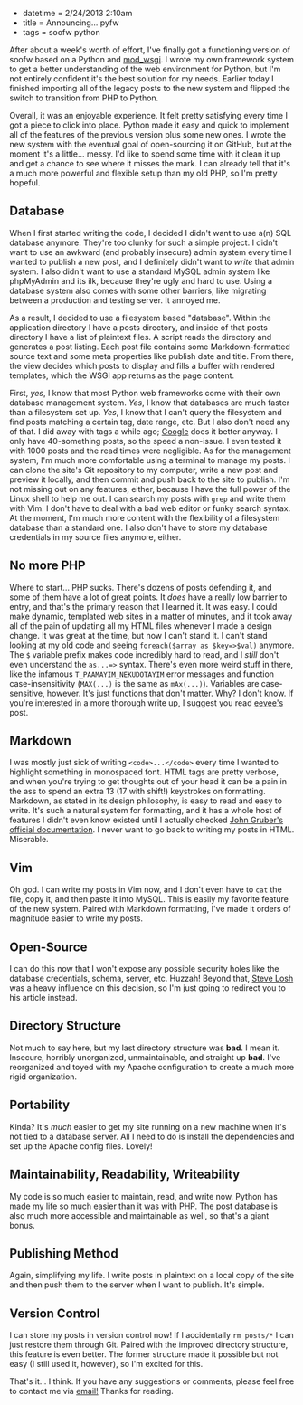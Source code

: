 * datetime = 2/24/2013 2:10am
* title = Announcing... pyfw
* tags = soofw python

After about a week's worth of effort, I've finally got a functioning version of soofw based on a Python and [mod_wsgi](http://code.google.com/p/modwsgi/). I wrote my own framework system to get a better understanding of the web environment for Python, but I'm not entirely confident it's the best solution for my needs. Earlier today I finished importing all of the legacy posts to the new system and flipped the switch to transition from PHP to Python.

Overall, it was an enjoyable experience. It felt pretty satisfying every time I got a piece to click into place. Python made it easy and quick to implement all of the features of the previous version plus some new ones. I wrote the new system with the eventual goal of open-sourcing it on GitHub, but at the moment it's a little... messy. I'd like to spend some time with it clean it up and get a chance to see where it misses the mark. I can already tell that it's a much more powerful and flexible setup than my old PHP, so I'm pretty hopeful.

## Database
When I first started writing the code, I decided I didn't want to use a(n) SQL database anymore. They're too clunky for such a simple project. I didn't want to use an awkward (and probably insecure) admin system every time I wanted to publish a new post, and I definitely didn't want to *write* that admin system. I also didn't want to use a standard MySQL admin system like phpMyAdmin and its ilk, because they're ugly and hard to use. Using a database system also comes with some other barriers, like migrating between a production and testing server. It annoyed me.

As a result, I decided to use a filesystem based "database". Within the application directory I have a posts directory, and inside of that posts directory I have a list of plaintext files. A script reads the directory and generates a post listing. Each post file contains some Markdown-formatted source text and some meta properties like publish date and title. From there, the view decides which posts to display and fills a buffer with rendered templates, which the WSGI app returns as the page content.

First, *yes*, I know that most Python web frameworks come with their own database management system. *Yes*, I know that databases are much faster than a filesystem set up. *Yes*, I know that I can't query the filesystem and find posts matching a certain tag, date range, etc. But I also don't need any of that. I did away with tags a while ago; [Google](google.com/#q=site:soofw.com+vim) does it better anyway. I only have 40-something posts, so the speed a non-issue. I even tested it with 1000 posts and the read times were negligible. As for the management system, I'm much more comfortable using a terminal to manage my posts. I can clone the site's Git repository to my computer, write a new post and preview it locally, and then commit and push back to the site to publish. I'm not missing out on any features, either, because I have the full power of the Linux shell to help me out. I can search my posts with `grep` and write them with Vim. I don't have to deal with a bad web editor or funky search syntax. At the moment, I'm much more content with the flexibility of a filesystem database than a standard one. I also don't have to store my database credentials in my source files anymore, either.

## No more PHP
Where to start... PHP sucks. There's dozens of posts defending it, and some of them have a lot of great points. It *does* have a really low barrier to entry, and that's the primary reason that I learned it. It was easy. I could make dynamic, templated web sites in a matter of minutes, and it took away all of the pain of updating all my HTML files whenever I made a design change. It was great at the time, but now I can't stand it. I can't stand looking at my old code and seeing `foreach($array as $key=>$val)` anymore. The `$` variable prefix makes code incredibly hard to read, and I *still* don't even understand the `as...=>` syntax. There's even more weird stuff in there, like the infamous `T_PAAMAYIM_NEKUDOTAYIM` error messages and function case-insensitivity (`MAX(...)` is the same as `mAx(...)`). Variables are case-sensitive, however. It's just functions that don't matter. Why? I don't know. If you're interested in a more thorough write up, I suggest you read [eevee's](http://me.veekun.com/blog/2012/04/09/php-a-fractal-of-bad-design/) post.

## Markdown
I was mostly just sick of writing `<code>...</code>` every time I wanted to highlight something in monospaced font. HTML tags are pretty verbose, and when you're trying to get thoughts out of your head it can be a pain in the ass to spend an extra 13 (17 with shift!) keystrokes on formatting. Markdown, as stated in its design philosophy, is easy to read and easy to write. It's such a natural system for formatting, and it has a whole host of features I didn't even know existed until I actually checked [John Gruber's official documentation](http://daringfireball.net/projects/markdown/syntax). I never want to go back to writing my posts in HTML. Miserable.

## Vim
Oh god. I can write my posts in Vim now, and I don't even have to `cat` the file, copy it, and then paste it into MySQL. This is easily my favorite feature of the new system. Paired with Markdown formatting, I've made it orders of magnitude easier to write my posts.

## Open-Source
I can do this now that I won't expose any possible security holes like the database credentials, schema, server, etc. Huzzah! Beyond that, [Steve Losh](http://stevelosh.com/blog/2009/01/going-open-source/) was a heavy influence on this decision, so I'm just going to redirect you to his article instead.

## Directory Structure
Not much to say here, but my last directory structure was **bad**. I mean it. Insecure, horribly unorganized, unmaintainable, and straight up **bad**. I've reorganized and toyed with my Apache configuration to create a much more rigid organization.

## Portability
Kinda? It's *much* easier to get my site running on a new machine when it's not tied to a database server. All I need to do is install the dependencies and set up the Apache config files. Lovely!

## Maintainability, Readability, Writeability
My code is so much easier to maintain, read, and write now. Python has made my life so much easier than it was with PHP. The post database is also much more accessible and maintainable as well, so that's a giant bonus.

## Publishing Method
Again, simplifying my life. I write posts in plaintext on a local copy of the site and then push them to the server when I want to publish. It's simple.

## Version Control
I can store my posts in version control now! If I accidentally `rm posts/*` I can just restore them through Git. Paired with the improved directory structure, this feature is even better. The former structure made it possible but not easy (I still used it, however), so I'm excited for this.

That's it... I think. If you have any suggestions or comments, please feel free to contact me via [email!](mailto:jweachock@gmail.com) Thanks for reading.
